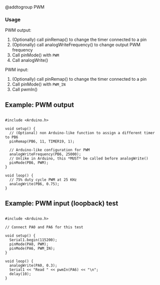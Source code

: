 @addtogroup PWM

### Usage

PWM output:

1. (Optionally) call pinRemap() to change the timer connected to a pin
2. (Optionally) call analogWriteFrequency() to change output PWM frequency
3. Call pinMode() with `PWM`
4. Call analogWrite()

PWM input:

1. (Optionally) call pinRemap() to change the timer connected to a pin
2. Call pinMode() with `PWM_IN`
3. Call pwmIn()

## Example: PWM output

~~~{.cpp}

#include <Arduino.h>

void setup() {
  // (Optional) non Arduino-like function to assign a different timer to PB6
  pinRemap(PB6, 11, TIMER19, 1);

  // Arduino-like configuration for PWM
  analogWriteFrequency(PB6, 25000);
  // Unlike in Arduino, this *MUST* be called before analogWrite()
  pinMode(PB6, PWM);
}

void loop() {
  // 75% duty cycle PWM at 25 KHz
  analogWrite(PB6, 0.75);
} 

~~~

## Example: PWM input (loopback) test

~~~{.cpp}

#include <Arduino.h>

// Connect PA0 and PA6 for this test

void setup() {
  Serial1.begin(115200);
  pinMode(PA0, PWM);
  pinMode(PA6, PWM_IN);
}

void loop() {
  analogWrite(PA0, 0.3);
  Serial1 << "Read " << pwmIn(PA6) << "\n";
  delay(10);
}

~~~
